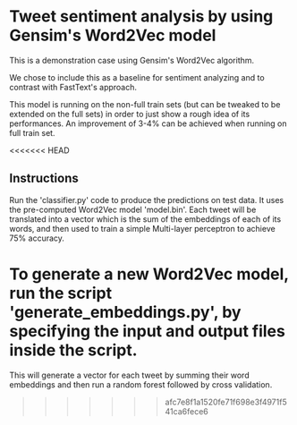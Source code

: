 # Tweet sentiment analysis by using Gensim's Word2Vec model

This is a demonstration case using Gensim's Word2Vec algorithm.

We chose to include this as a baseline for sentiment analyzing and to contrast with FastText's approach.

This model is running on the non-full train sets (but can be tweaked to be extended on the full sets) in order to just show a rough idea of its performances. An improvement of 3-4% can be achieved when running on full train set.


<<<<<<< HEAD
## Instructions

Run the 'classifier.py' code to produce the predictions on test data. It uses the pre-computed Word2Vec model 'model.bin'. Each tweet will be translated into a vector which is the sum of the embeddings of each of its words, and then used to train a simple Multi-layer perceptron to achieve 75% accuracy.

To generate a new Word2Vec model, run the script 'generate_embeddings.py', by specifying the input and output files inside the script.
=======
This will generate a vector for each tweet by summing their word embeddings and then run a random forest followed by cross validation.
>>>>>>> afc7e8f1a1520fe71f698e3f4971f541ca6fece6

